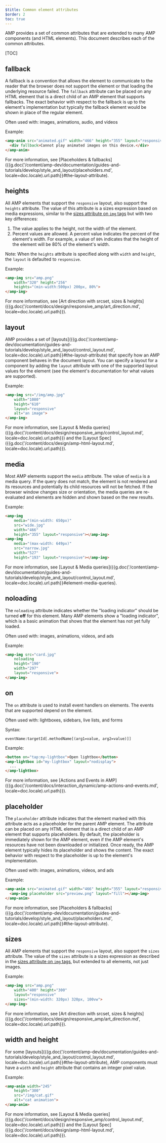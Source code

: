 ```yaml
---
$title: Common element attributes
$order: 2
toc: true
---
```


AMP provides a set of common attributes that are extended to many AMP components (and HTML elements).  This document describes each of the common attributes.

[TOC]

## fallback

A fallback is a convention that allows the element to communicate to the reader that the browser does not support the element or that loading the underlying resource failed. The `fallback` attribute can be placed on any HTML element that is a direct child of an AMP element that supports fallbacks. The exact behavior with respect to the fallback is up to the element's implementation but typically the fallback element would be shown in place of the regular element.

Often used with: images, animations, audio, and videos

Example:

```html
<amp-anim src="animated.gif" width="466" height="355" layout="responsive" >
  <div fallback>Cannot play animated images on this device.</div>
</amp-anim>
```

For more information, see [Placeholders & fallbacks]({{g.doc('/content/amp-dev/documentation/guides-and-tutorials/develop/style_and_layout/placeholders.md', locale=doc.locale).url.path}}#the-layout-attribute).

## heights

All AMP elements that support the `responsive` layout, also support the `heights` attribute. The value of this attribute is a sizes expression based on media expressions, similar to the [sizes attribute on `img` tags](https://developer.mozilla.org/en-US/docs/Web/HTML/Element/img) but with two key differences:


 1. The value applies to the height, not the width of the element.
 2. Percent values are allowed. A percent value indicates the percent of the element's width. For example, a value of `80%` indicates that the height of the element will be 80% of the element's width.

Note: When the `heights` attribute is specified along with `width` and `height`, the `layout` is defaulted to `responsive`.

Example:

```html
<amp-img src="amp.png"
    width="320" height="256"
    heights="(min-width:500px) 200px, 80%">
</amp-img>
```

For more information, see [Art direction with srcset, sizes & heights]({{g.doc('/content/docs/design/responsive_amp/art_direction.md', locale=doc.locale).url.path}}).

## layout

AMP provides a set of [layouts]({{g.doc('/content/amp-dev/documentation/guides-and-tutorials/develop/style_and_layout/control_layout.md', locale=doc.locale).url.path}}#the-layout-attribute) that specify how an AMP component behaves in the document layout. You can specify a layout for a component by adding the `layout` attribute with one of the supported layout values for the element (see the element's documentation for what values are supported).

Example:

```html
<amp-img src="/img/amp.jpg"
    width="1080"
    height="610"
    layout="responsive"
    alt="an image">
</amp-img>
```

For more information, see [Layout & Media queries]({{g.doc('/content/docs/design/responsive_amp/control_layout.md', locale=doc.locale).url.path}}) and the [Layout Spec]({{g.doc('/content/docs/design/amp-html-layout.md', locale=doc.locale).url.path}}).

## media

Most AMP elements support the `media` attribute. The value of `media` is a media query. If the query does not match, the element is not rendered and its resources and potentially its child resources will not be fetched. If the browser window changes size or orientation, the media queries are re-evaluated and elements are hidden and shown based on the new results.

Example:

```html
<amp-img
    media="(min-width: 650px)"
    src="wide.jpg"
    width="466"
    height="355" layout="responsive"></amp-img>
<amp-img
    media="(max-width: 649px)"
    src="narrow.jpg"
    width="527"
    height="193" layout="responsive"></amp-img>
```

For more information, see [Layout & Media queries]({{g.doc('/content/amp-dev/documentation/guides-and-tutorials/develop/style_and_layout/control_layout.md', locale=doc.locale).url.path}}#element-media-queries).

## noloading

The `noloading` attribute indicates whether the "loading indicator" should be turned **off** for this element. Many AMP elements show a "loading indicator", which is a basic animation that shows that the element has not yet fully loaded.

Often used with: images, animations, videos, and ads

Example:

```html
<amp-img src="card.jpg"
    noloading
    height="190"
    width="297"
    layout="responsive">
</amp-img>
```

## on

The `on` attribute is used to install event handlers on elements. The events that are supported depend on the element.

Often used with: lightboxes, sidebars, live lists, and forms

Syntax:

```text
eventName:targetId[.methodName[(arg1=value, arg2=value)]]
```

Example:

```html
<button on="tap:my-lightbox">Open lightbox</button>
<amp-lightbox id="my-lightbox" layout="nodisplay">
  ...
</amp-lightbox>
```

For more information, see  [Actions and Events in AMP]({{g.doc('/content/docs/interaction_dynamic/amp-actions-and-events.md', locale=doc.locale).url.path}}).

## placeholder

The `placeholder` attribute indicates that the element marked with this attribute acts as a placeholder for the parent AMP element. The attribute can be placed on any HTML element that is a direct child of an AMP element that supports placeholders. By default, the placeholder is immediately shown for the AMP element, even if the AMP element's resources have not been downloaded or initialized. Once ready, the AMP element typically hides its placeholder and shows the content. The exact behavior with respect to the placeholder is up to the element's implementation.

Often used with: images, animations, videos, and ads

Example:

```html
<amp-anim src="animated.gif" width="466" height="355" layout="responsive">
  <amp-img placeholder src="preview.png" layout="fill"></amp-img>
</amp-anim>
```

For more information, see [Placeholders & fallbacks]({{g.doc('/content/amp-dev/documentation/guides-and-tutorials/develop/style_and_layout/placeholders.md', locale=doc.locale).url.path}}#the-layout-attribute).

## sizes

All AMP elements that support the `responsive` layout, also support the `sizes` attribute. The value of the `sizes` attribute is a sizes expression as described in the [sizes attribute on `img` tags](https://developer.mozilla.org/en-US/docs/Web/HTML/Element/img), but extended to all elements, not just images.

Example:

```html
<amp-img src="amp.png"
    width="400" height="300"
    layout="responsive"
    sizes="(min-width: 320px) 320px, 100vw">
</amp-img>
```

For more information, see [Art direction with srcset, sizes & heights]({{g.doc('/content/docs/design/responsive_amp/art_direction.md', locale=doc.locale).url.path}}).

## width and height

For some [layouts]({{g.doc('/content/amp-dev/documentation/guides-and-tutorials/develop/style_and_layout/control_layout.md', locale=doc.locale).url.path}}#the-layout-attribute), AMP components must have a `width` and `height` attribute that contains an integer pixel value.

Example:

```html
<amp-anim width="245"
    height="300"
    src="/img/cat.gif"
    alt="cat animation">
</amp-anim>
```

For more information, see [Layout & Media queries]({{g.doc('/content/docs/design/responsive_amp/control_layout.md', locale=doc.locale).url.path}}) and the [Layout Spec]({{g.doc('/content/docs/design/amp-html-layout.md', locale=doc.locale).url.path}}).


